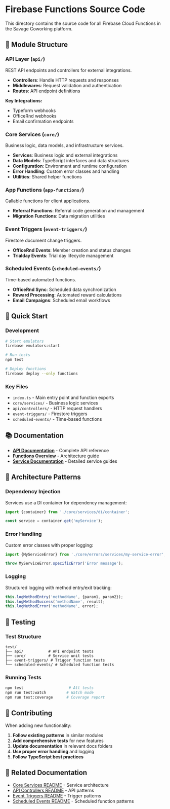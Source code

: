# Firebase Functions Source Code

This directory contains the source code for all Firebase Cloud Functions in the Savage Coworking platform.

## 📁 Module Structure

### **API Layer** (`api/`)
REST API endpoints and controllers for external integrations.
- **Controllers**: Handle HTTP requests and responses
- **Middlewares**: Request validation and authentication
- **Routes**: API endpoint definitions

**Key Integrations:**
- Typeform webhooks
- OfficeRnd webhooks
- Email confirmation endpoints

### **Core Services** (`core/`)
Business logic, data models, and infrastructure services.
- **Services**: Business logic and external integrations
- **Data Models**: TypeScript interfaces and data structures
- **Configuration**: Environment and runtime configuration
- **Error Handling**: Custom error classes and handling
- **Utilities**: Shared helper functions

### **App Functions** (`app-functions/`)
Callable functions for client applications.
- **Referral Functions**: Referral code generation and management
- **Migration Functions**: Data migration utilities

### **Event Triggers** (`event-triggers/`)
Firestore document change triggers.
- **OfficeRnd Events**: Member creation and status changes
- **Trialday Events**: Trial day lifecycle management

### **Scheduled Events** (`scheduled-events/`)
Time-based automated functions.
- **OfficeRnd Sync**: Scheduled data synchronization
- **Reward Processing**: Automated reward calculations
- **Email Campaigns**: Scheduled email workflows

## 🚀 Quick Start

### Development
```bash
# Start emulators
firebase emulators:start

# Run tests
npm test

# Deploy functions
firebase deploy --only functions
```

### Key Files
- `index.ts` - Main entry point and function exports
- `core/services/` - Business logic services
- `api/controllers/` - HTTP request handlers
- `event-triggers/` - Firestore triggers
- `scheduled-events/` - Time-based functions

## 📚 Documentation

- **[API Documentation](../docs/api.md)** - Complete API reference
- **[Functions Overview](../docs/functions.md)** - Architecture guide
- **[Service Documentation](../docs/)** - Detailed service guides

## 🔧 Architecture Patterns

### **Dependency Injection**
Services use a DI container for dependency management:
```typescript
import {container} from './core/services/di/container';

const service = container.get('myService');
```

### **Error Handling**
Custom error classes with proper logging:
```typescript
import {MyServiceError} from './core/errors/services/my-service-error';

throw MyServiceError.specificError('Error message');
```

### **Logging**
Structured logging with method entry/exit tracking:
```typescript
this.logMethodEntry('methodName', {param1, param2});
this.logMethodSuccess('methodName', result);
this.logMethodError('methodName', error);
```

## 🧪 Testing

### Test Structure
```
test/
├── api/           # API endpoint tests
├── core/          # Service unit tests
├── event-triggers/ # Trigger function tests
└── scheduled-events/ # Scheduled function tests
```

### Running Tests
```bash
npm test                    # All tests
npm run test:watch         # Watch mode
npm run test:coverage      # Coverage report
```

## 📝 Contributing

When adding new functionality:
1. **Follow existing patterns** in similar modules
2. **Add comprehensive tests** for new features
3. **Update documentation** in relevant docs folders
4. **Use proper error handling** and logging
5. **Follow TypeScript best practices**

## 🔗 Related Documentation

- [Core Services README](core/services/README.md) - Service architecture
- [API Controllers README](api/README.md) - API patterns
- [Event Triggers README](event-triggers/README.md) - Trigger patterns
- [Scheduled Events README](scheduled-events/README.md) - Scheduled function patterns 